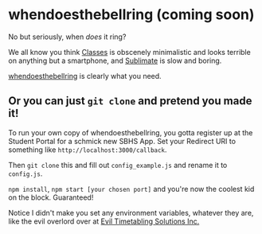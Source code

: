 # whendoesthebellring (coming soon)

No but seriously, when *does* it ring?

We all know you think [Classes](https://lordhelix.tk) is obscenely minimalistic and looks terrible on anything but a smartphone, and [Sublimate](https://sublimate.tk) is slow and boring.

[whendoesthebellring](http://whendoesthebellring.tk) is clearly what you need.

## Or you can just `git clone` and pretend you made it!
To run your own copy of whendoesthebellring, you gotta register up at the Student Portal for a schmick new SBHS App. Set your Redirect URI to something like `http://localhost:3000/callback`.

Then `git clone` this and fill out `config_example.js` and rename it to `config.js`.

`npm install`, `npm start [your chosen port]` and you're now the coolest kid on the block. Guaranteed!

Notice I didn't make you set any environment variables, whatever they are, like the evil overlord over at [Evil Timetabling Solutions Inc.](https://lordhelix.tk)